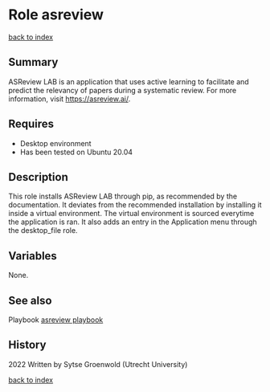 # Role asreview
[back to index](../index.md#Roles)

## Summary
ASReview LAB is an application that uses active learning to facilitate and predict the relevancy of papers during a systematic review.
For more information, visit https://asreview.ai/.

## Requires
* Desktop environment
* Has been tested on Ubuntu 20.04

## Description
This role installs ASReview LAB through pip, as recommended by the documentation.
It deviates from the recommended installation by installing it inside a virtual environment. The virtual environment is sourced everytime the application is ran.
It also adds an entry in the Application menu through the desktop_file role.

## Variables
None.

## See also
Playbook [asreview playbook](../playbooks/asreview.md)

## History
2022 Written by Sytse Groenwold (Utrecht University)

[back to index](../index.md#Roles)
